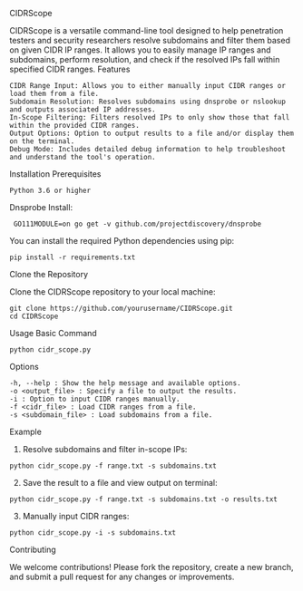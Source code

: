 CIDRScope

CIDRScope is a versatile command-line tool designed to help penetration testers and security researchers resolve subdomains and filter them based on given CIDR IP ranges. It allows you to easily manage IP ranges and subdomains, perform resolution, and check if the resolved IPs fall within specified CIDR ranges.
Features

    CIDR Range Input: Allows you to either manually input CIDR ranges or load them from a file.
    Subdomain Resolution: Resolves subdomains using dnsprobe or nslookup and outputs associated IP addresses.
    In-Scope Filtering: Filters resolved IPs to only show those that fall within the provided CIDR ranges.
    Output Options: Option to output results to a file and/or display them on the terminal.
    Debug Mode: Includes detailed debug information to help troubleshoot and understand the tool's operation.

Installation
Prerequisites

    Python 3.6 or higher
    
Dnsprobe Install:
```
 GO111MODULE=on go get -v github.com/projectdiscovery/dnsprobe
```
You can install the required Python dependencies using pip:
```
pip install -r requirements.txt
```
Clone the Repository

Clone the CIDRScope repository to your local machine:
```
git clone https://github.com/yourusername/CIDRScope.git
cd CIDRScope
```
Usage
Basic Command

```
python cidr_scope.py
```
Options

    -h, --help : Show the help message and available options.
    -o <output_file> : Specify a file to output the results.
    -i : Option to input CIDR ranges manually.
    -f <cidr_file> : Load CIDR ranges from a file.
    -s <subdomain_file> : Load subdomains from a file.

Example

  1. Resolve subdomains and filter in-scope IPs:
```
python cidr_scope.py -f range.txt -s subdomains.txt
```
 2. Save the result to a file and view output on terminal:
```
python cidr_scope.py -f range.txt -s subdomains.txt -o results.txt
```
 3. Manually input CIDR ranges:
```
python cidr_scope.py -i -s subdomains.txt
```
Contributing

We welcome contributions! Please fork the repository, create a new branch, and submit a pull request for any changes or improvements.
